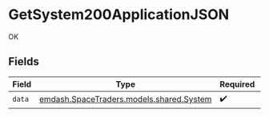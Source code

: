 # GetSystem200ApplicationJSON

OK


## Fields

| Field                                                                     | Type                                                                      | Required                                                                  | Description                                                               |
| ------------------------------------------------------------------------- | ------------------------------------------------------------------------- | ------------------------------------------------------------------------- | ------------------------------------------------------------------------- |
| `data`                                                                    | [emdash.SpaceTraders.models.shared.System](../../models/shared/System.md) | :heavy_check_mark:                                                        | N/A                                                                       |